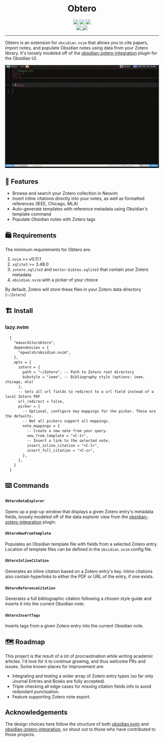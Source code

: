 <h1 align="center">Obtero</h1>

<p align="center">
  <img src="https://img.shields.io/badge/neovim-0.11.1+-blue?logo=neovim" />
  <img src="https://img.shields.io/badge/zotero-supported-red?logo=zotero" />
  <a href="LICENSE">
    <img src="https://img.shields.io/badge/license-Apache%202.0-blue.svg" />
  </a>
  <br />
  <a href="https://github.com/maxardito/obtero.nvim/releases">
    <img src="https://img.shields.io/github/v/release/maxardito/obtero.nvim?label=latest" />
  </a>
  <a href="https://github.com/maxardito/obtero.nvim/actions/workflows/test.yml">
    <img src="https://github.com/maxardito/obtero.nvim/actions/workflows/test.yml/badge.svg" />
  </a>
</p>

--- 
Obtero is an extension for `obsidian.nvim` that allows you to cite papers, import notes, and populate Obsidian notes using data from your Zotero library. It's loosely modeled off of the [obsidian-zotero-integration](https://github.com/mgmeyers/obsidian-zotero-integration) plugin for the Obsidian UI.

![Demo GIF](./assets/data-explorer.gif)


## 🥜 Features

- Browse and search your Zotero collection in Neovim
- Insert inline citations directly into your notes, as well as formatted references (IEEE, Chicago, MLA)
- Auto-generate templates with reference metadata using Obsidian's template command
- Populate Obsidian notes with Zotero tags

## 🛍️ Requirements

The minimum requirements for Obtero are:

1. `nvim` >= v0.11.1
2. `sqlite3` >= 3.48.0
3. `zotero.sqlite3` and `better-bibtex.sqlite3` that contain your Zotero metadata
4. `obsidian.nvim` with a picker of your choice

By default, Zotero will store these files in your Zotero data directory (`~/Zotero`)

## 🏗️ Install

### lazy.nvim

```
  {
    "maxardito/obtero",
    dependencies = {
      "epwalsh/obsidian.nvim",
    },
    opts = {
      zotero = {
        path = "~/Zotero", -- Path to Zotero root directory 
        bibstyle = "ieee", -- Bibliography style (options: ieee, chicago, mla)
      },
      -- Sets all url fields to redirect to a url field instead of a local Zotero PDF 
      url_redirect = false,
      picker = {
        -- Optional, configure key mappings for the picker. These are the defaults.
        -- Not all pickers support all mappings.
        note_mappings = {
          -- Create a new note from your query.
          new_from_template = "<C-t>",
          -- Insert a link to the selected note.
          insert_inline_citation = "<C-l>",
          insert_full_citation = "<C-z>",
        },
      },
    }
  }
```

## ⌨️ Commands

#### `ObteroDataExplorer`
Opens up a pop-up window that displays a given Zotero entry's metadata fields, loosely modeled off of the data explorer view from the [obsidian-zotero-integration](https://github.com/mgmeyers/obsidian-zotero-integration) plugin.

#### `ObteroNewFromTemplate`
Populates an Obsidian template file with fields from a selected Zotero entry. Location of template files can be defined in the `obsidian.nvim` config file.

#### `ObteroInlineCitation`
Generates an inline citation based on a Zotero entry's key. Inline citations also contain hyperlinks to either the PDF or URL of the entry, if one exists.

#### `ObteroReferenceCitation`
Generates a full bibliographic citation following a chosen style guide and inserts it into the current Obsidian note.

#### `ObteroInsertTags`
Inserts tags from a given Zotero entry into the current Obsidian note.

## 🗺️ Roadmap

This project is the result of a lot of procrastination while writing academic articles. I'd love for it to continue growing, and thus welcome PRs and issues. Some known places for improvement are:

- Integrating and testing a wider array of Zotero entry types (so far only Journal Entries and Books are fully accepted).
- Triple checking all edge cases for missing citation fields info to avoid redundant punctuation.
- Feature supporting Zotero note export.

## Acknowledgements

The design choices here follow the structure of both [obsidian.nvim](https://github.com/epwalsh/obsidian.nvim) and [obsidian-zotero-integration](https://github.com/mgmeyers/obsidian-zotero-integration), so shout out to those who have contributed to those projects.
